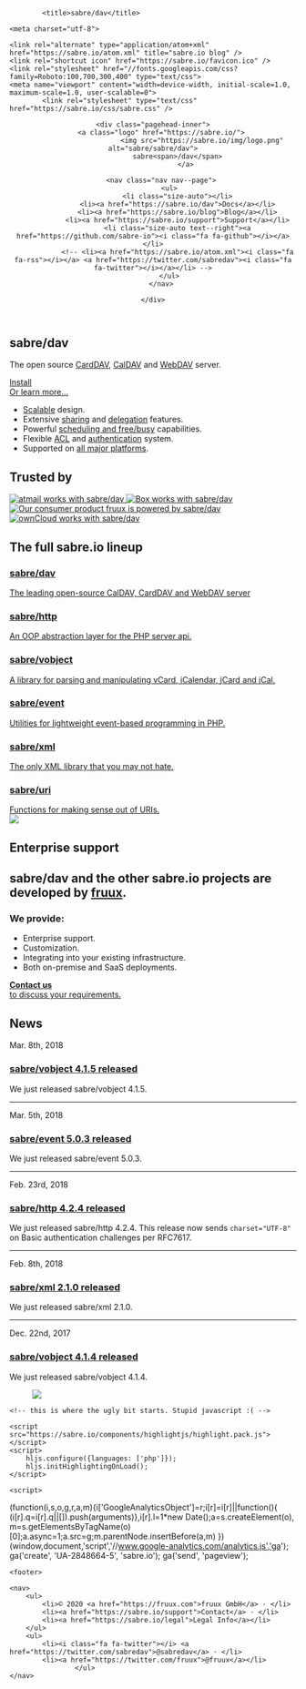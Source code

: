 <!DOCTYPE html>
<head>

    
  
            <title>sabre/dav</title>
    
    <meta charset="utf-8">

    <link rel="alternate" type="application/atom+xml" href="https://sabre.io/atom.xml" title="sabre.io blog" />
    <link rel="shortcut icon" href="https://sabre.io/favicon.ico" />
    <link rel="stylesheet" href="//fonts.googleapis.com/css?family=Roboto:100,700,300,400" type="text/css">
    <meta name="viewport" content="width=device-width, initial-scale=1.0, maximum-scale=1.0, user-scalable=0">
            <link rel="stylesheet" type="text/css" href="https://sabre.io/css/sabre.css" />
    
</head>
<body >
    <header class="pagehead">

    <div class="pagehead-inner">
        <a class="logo" href="https://sabre.io/">
                            <img src="https://sabre.io/img/logo.png" alt="sabre/sabre/dav">
                sabre<span>/dav</span>
                    </a>

        <nav class="nav nav--page">
            <ul>
                <li class="size-auto"></li>
                <li><a href="https://sabre.io/dav">Docs</a></li>
                <li><a href="https://sabre.io/blog">Blog</a></li>
                <li><a href="https://sabre.io/support">Support</a></li>
                <li class="size-auto text--right"><a href="https://github.com/sabre-io"><i class="fa fa-github"></i></a></li>
                <!-- <li><a href="https://sabre.io/atom.xml"><i class="fa fa-rss"></i></a> <a href="https://twitter.com/sabredav"><i class="fa fa-twitter"></i></a></li> -->
            </ul>
        </nav>

    </div>

</header>

    
    
<section class="box box--hero">
    <div class="box-wrapper">
        <h1>sabre/dav</h1>
        <div class="box-text">
            <p>
                The open source
                <a href="https://en.wikipedia.org/wiki/CardDAV">CardDAV</a>,
                <a href="https://en.wikipedia.org/wiki/CalDAV">CalDAV</a> and
                <a href="https://en.wikipedia.org/wiki/WebDAV">WebDAV</a> server.
            </p>
            <a class="install" href="https://sabre.io/dav/install">
                <i class="fa fa-download"></i>
                Install
            </a>
            <br>
            <a href="https://sabre.io/dav">Or learn more...</a>
        </div>
        <ul class="list-features">
            <li><i class="fa fa-fw fa-rocket"></i><a href="https://sabre.io/dav/scalability">Scalable</a> design.</li>
            <li><i class="fa fa-fw fa-share-alt"></i>Extensive <a href="https://sabre.io/dav/caldav-sharing">sharing</a> and <a href="https://sabre.io/dav/caldav-proxy">delegation</a> features.</li>
            <li><i class="fa fa-fw fa-clock-o"></i>Powerful <a href="https://sabre.io/dav/scheduling">scheduling and free/busy</a> capabilities.</li>
            <li><i class="fa fa-fw fa-lock"></i>Flexible <a href="https://sabre.io/dav/acl">ACL</a> and <a href="https://sabre.io/dav/authentication">authentication</a> system.</li>
            <li><i class="fa fa-fw fa-coffee"></i>Supported on <a href="https://sabre.io/dav/clients">all major platforms</a>.</li>
        </ul>
    </div>
</section>

<section class="box box--trusted">
    <div class="box-wrapper">
        <h1 class="box-headline">Trusted by</h1>
        <a href="https://www.atmail.com" title="sabre/dav is trusted by atmail.">
            <img src="https://sabre.io/img/trusted/atmail.png" alt="atmail works with sabre/dav">
        </a>
        <a href="http://tech.blog.box.com/2014/10/in-search-of-an-open-source-webdav-solution/" title="sabre/dav is trusted by Box.">
            <img src="https://sabre.io/img/trusted/box.png" alt="Box works with sabre/dav">
        </a>
        <a href="https://fruux.com" title="sabre/dav is developed by fruux.">
            <img src="https://sabre.io/img/trusted/fruux.png" alt="Our consumer product fruux is powered by sabre/dav">
        </a>
        <a href="http://owncloud.org" title="sabre/dav is trusted by ownCloud.">
            <img src="https://sabre.io/img/trusted/owncloud.png" alt="ownCloud works with sabre/dav">
        </a>
    </div>
</section>

<section class="box box--lineup">
    <div class="box-wrapper">
        <h1 class="box-headline">The full sabre.io lineup</h1>
        <a href="https://sabre.io/dav">
            <h3>sabre/dav</h3>
            The leading open-source CalDAV, CardDAV and WebDAV server
        </a>
        <a href="https://sabre.io/http">
            <h3>sabre/http</h3>
            An OOP abstraction layer for the PHP server api.
        </a>
        <a href="https://sabre.io/vobject">
            <h3>sabre/vobject</h3>
            A library for parsing and manipulating vCard, iCalendar, jCard and jCal.
        </a>
        <a href="https://sabre.io/event">
            <h3>sabre/event</h3>
            Utilities for lightweight event-based programming in PHP.
        </a>
        <a href="https://sabre.io/xml">
            <h3>sabre/xml</h3>
            The only XML library that you may not hate.
        </a>
        <a href="https://sabre.io/uri">
            <h3>sabre/uri</h3>
            Functions for making sense out of URIs.
        </a>
    </div>
</section>

<div class="box box--turquoise">
    <div class="box-wrapper">
        <section class="box box--enterprise">
            <a href="https://fruux.com"><img src="https://sabre.io/img/fruux_logo.png"></a>
            <h1>Enterprise support</h1>
            <h2>sabre/dav and the other sabre.io projects are developed by <a href="https://fruux.com/">fruux</a>.</h2>
            <div class="promo">
                <h3>We provide:</h3>
                <ul>
                    <li>Enterprise support.</li>
                    <li>Customization.</li>
                    <li>Integrating into your existing infrastructure.</lI>
                    <li>Both on-premise and SaaS deployments.</li>
                </ul>
            </div>
            <a href="mailto:sales@fruux.com" class="bubble">
                <i class="fa fa-2x fa-envelope-o"></i>
                <strong>Contact us</strong> <br>
                to discuss your requirements.
            </a>
        </section>
        <section class="box box--news">
            <h1>News</h1>
                            <article class="blog-entry">
                    <time>Mar. 8th, 2018</time>
                    <h1><a href="https://sabre.io/blog/2018/sabre-vobject-4.1.5-release">sabre/vobject 4.1.5 released</a></h1>
                    <p>We just released sabre/vobject 4.1.5.</article>
                <hr />                            <article class="blog-entry">
                    <time>Mar. 5th, 2018</time>
                    <h1><a href="https://sabre.io/blog/2018/sabre-event-5.0.3-release">sabre/event 5.0.3 released</a></h1>
                    <p>We just released sabre/event 5.0.3.</article>
                <hr />                            <article class="blog-entry">
                    <time>Feb. 23rd, 2018</time>
                    <h1><a href="https://sabre.io/blog/2018/sabre-http-4.2.4-release">sabre/http 4.2.4 released</a></h1>
                    <p>We just released sabre/http 4.2.4. This release now sends <code>charset="UTF-8"</code> on Basic authentication challenges per RFC7617.</article>
                <hr />                            <article class="blog-entry">
                    <time>Feb. 8th, 2018</time>
                    <h1><a href="https://sabre.io/blog/2018/sabre-xml-2.1.0-release">sabre/xml 2.1.0 released</a></h1>
                    <p>We just released sabre/xml 2.1.0.</article>
                <hr />                            <article class="blog-entry">
                    <time>Dec. 22nd, 2017</time>
                    <h1><a href="https://sabre.io/blog/2017/sabre-vobject-4.1.4-release">sabre/vobject 4.1.4 released</a></h1>
                    <p>We just released sabre/vobject 4.1.4.</article>
                                    </section>
    </div>
</div>

<figure class="bg--cloudy">
    <img src="https://sabre.io/img/home_background.jpg">
</figure>


    <!-- this is where the ugly bit starts. Stupid javascript :( -->

    <script src="https://sabre.io/components/highlightjs/highlight.pack.js"></script>
    <script>
        hljs.configure({languages: ['php']});
        hljs.initHighlightingOnLoad();
    </script>

    <script>
(function(i,s,o,g,r,a,m){i['GoogleAnalyticsObject']=r;i[r]=i[r]||function(){
(i[r].q=i[r].q||[]).push(arguments)},i[r].l=1*new Date();a=s.createElement(o),
m=s.getElementsByTagName(o)[0];a.async=1;a.src=g;m.parentNode.insertBefore(a,m)
})(window,document,'script','//www.google-analytics.com/analytics.js','ga');
ga('create', 'UA-2848664-5', 'sabre.io');
ga('send', 'pageview');
</script>

    
    <footer>

    <nav>
        <ul>
            <li>© 2020 <a href="https://fruux.com">fruux GmbH</a> · </li>
            <li><a href="https://sabre.io/support">Contact</a> · </li>
            <li><a href="https://sabre.io/legal">Legal Info</a></li>
        </ul>
        <ul>
            <li><i class="fa fa-twitter"></i> <a href="https://twitter.com/sabredav">@sabredav</a> · </li>
            <li><a href="https://twitter.com/fruux">@fruux</a></li>
                    </ul>
    </nav>

</footer>

</body>
